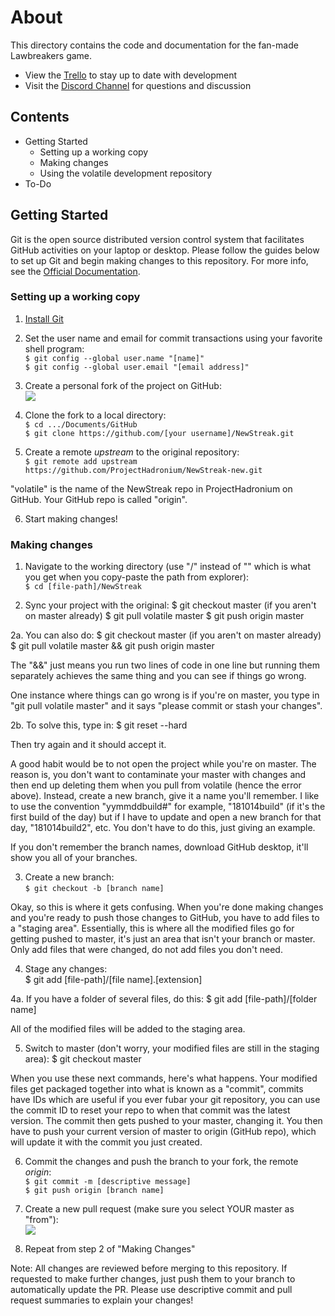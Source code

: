 # About
This directory contains the code and documentation for the fan-made Lawbreakers game.
- View the [Trello](https://trello.com/b/9YLzWwyQ) to stay up to date with development
- Visit the [Discord Channel](https://discord.gg/pVzUfu) for questions and discussion

## Contents
- Getting Started
	- Setting up a working copy
	- Making changes
	- Using the volatile development repository
- To-Do

## Getting Started
Git is the open source distributed version control system that facilitates GitHub activities on your laptop or desktop. Please follow the guides below to set up Git and begin making changes to this repository. For more info, see the [Official Documentation](https://git-scm.com/doc).

### Setting up a working copy
1. [Install Git](https://git-scm.com/book/en/v2/Getting-Started-Installing-Git)

2. Set the user name and email for commit transactions using your favorite shell program:   
`$ git config --global user.name "[name]"`  
`$ git config --global user.email "[email address]"`
   
3. Create a personal fork of the project on GitHub:  
<img src="https://i.imgur.com/nBIoqI2.png"><br>

4. Clone the fork to a local directory:  
`$ cd .../Documents/GitHub`  
`$ git clone https://github.com/[your username]/NewStreak.git`
   
5. Create a remote *upstream* to the original repository:    
`$ git remote add upstream https://github.com/ProjectHadronium/NewStreak-new.git`

"volatile" is the name of the NewStreak repo in ProjectHadronium on GitHub.
Your GitHub repo is called "origin".

6. Start making changes!

### Making changes  
1. Navigate to the working directory (use "/" instead of "\" which is what you get when you copy-paste the path from explorer):     
`$ cd [file-path]/NewStreak`
   
2. Sync your project with the original:
$ git checkout master (if you aren't on master already)
$ git pull volatile master 
$ git push origin master

2a. You can also do:
$ git checkout master (if you aren't on master already)
$ git pull volatile master && git push origin master  

The "&&" just means you run two lines of code in one line but running them separately achieves the same thing and you can see if things go wrong.

One instance where things can go wrong is if you're on master, you type in "git pull volatile master" and it says "please commit or stash your changes".

2b. To solve this, type in:
$ git reset --hard

Then try again and it should accept it.

A good habit would be to not open the project while you're on master. The reason is, you don't want to contaminate your master with changes and then end up deleting them when you pull from volatile (hence the error above). Instead, create a new branch, give it a name you'll remember. I like to use the convention "yymmddbuild#" for example, "181014build" (if it's the first build of the day) but if I have to update and open a new branch for that day, "181014build2", etc. You don't have to do this, just giving an example. 

If you don't remember the branch names, download GitHub desktop, it'll show you all of your branches. 

3. Create a new branch:      
`$ git checkout -b [branch name]`
   
Okay, so this is where it gets confusing. When you're done making changes and you're ready to push those changes to GitHub, you have to add files to a "staging area". Essentially, this is where all the modified files go for getting pushed to master, it's just an area that isn't your branch or master. Only add files that were changed, do not add files you don't need.

4. Stage any changes:     
$ git add [file-path]/[file name].[extension]

4a. If you have a folder of several files, do this:
$ git add [file-path]/[folder name]  

All of the modified files will be added to the staging area.

5. Switch to master (don't worry, your modified files are still in the staging area):
$ git checkout master

When you use these next commands, here's what happens. Your modified files get packaged together into what is known as a "commit", commits have IDs which are useful if you ever fubar your git repository, you can use the commit ID to reset your repo to when that commit was the latest version. The commit then gets pushed to your master, changing it. You then have to push your current version of master to origin (GitHub repo), which will update it with the commit you just created. 

6. Commit the changes and push the branch to your fork, the remote *origin*:  
`$ git commit -m [descriptive message]`   
`$ git push origin [branch name]`
   
7. Create a new pull request (make sure you select YOUR master as "from"):   
<img src="https://i.imgur.com/lR8L0uv.png"><br>

8. Repeat from step 2 of "Making Changes"

Note: All changes are reviewed before merging to this repository. If requested to make further changes, just push them to your branch to automatically update the PR. Please use descriptive commit and pull request summaries to explain your changes!